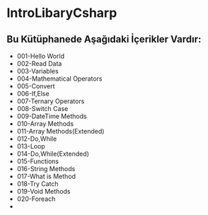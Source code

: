 # IntroLibaryCsharp
## Bu Kütüphanede Aşağıdaki İçerikler Vardır:
- 001-Hello World
- 002-Read Data
- 003-Variables
- 004-Mathematical Operators
- 005-Convert
- 006-If,Else  
- 007-Ternary Operators
- 008-Switch Case
- 009-DateTime Methods
- 010-Array Methods
- 011-Array Methods(Extended)
- 012-Do,While
- 013-Loop
- 014-Do,While(Extended)
- 015-Functions
- 016-String Methods
- 017-What is Method
- 018-Try Catch 
- 019-Void Methods
- 020-Foreach
- 
